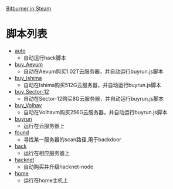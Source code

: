 [Bitburner in Steam](https://store.steampowered.com/app/1812820/Bitburner/)

# 脚本列表
- [auto](./auto.js)
  - 自动运行hack脚本
- [buy_Aevum](./buy_Aevum.js)
  - 自动在Aevum购买1.02T云服务器，并自动运行buyrun.js脚本
- [buy_Ishima](./buy_Ishima.js)
  - 自动在Ishima购买512G云服务器，并自动运行buyrun.js脚本
- [buy_Sector-12](./buy_Sector-12.js)
  - 自动在Sector-12购买8G云服务器，并自动运行buyrun.js脚本
- [buy_Volhav](./buy_Volhav.js)
  - 自动在Volhavm购买256G云服务器，并自动运行buyrun.js脚本
- [buyrun](./buyrun.js)
  - 运行在云服务器上
- [found](./found.js)
  - 寻找某一服务器的scan路径,用于backdoor
- [hack](./hack.js)
  - 运行在相应服务器上
- [hacknet](./hacknet.js)
  - 自动购买并升级hacknet-node 
- [home](./home.js)
  - 运行在home主机上 